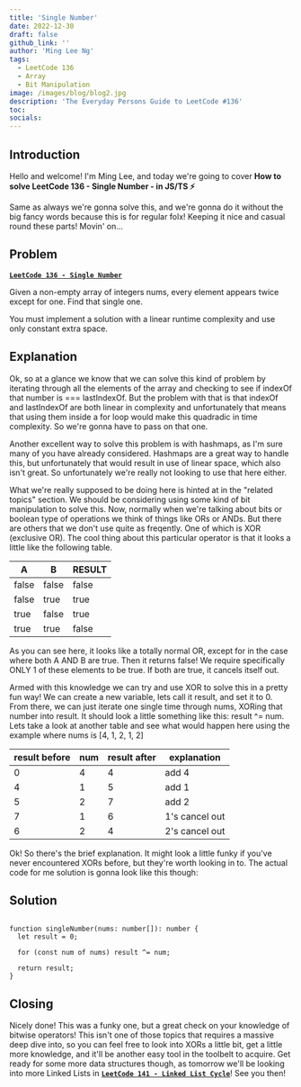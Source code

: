 ```yaml
---
title: 'Single Number'
date: 2022-12-30
draft: false
github_link: ''
author: 'Ming Lee Ng'
tags:
  - LeetCode 136
  - Array
  - Bit Manipulation
image: /images/blog/blog2.jpg
description: 'The Everyday Persons Guide to LeetCode #136'
toc:
socials:
---
```


## Introduction

Hello and welcome! I'm Ming Lee, and today we're going to cover **How to solve LeetCode 136 - Single Number - in JS/TS :zap:**

Same as always we're gonna solve this, and we're gonna do it without the big fancy words because this is for regular folx! Keeping it nice and casual
round these parts! Movin' on...

## Problem

<b><a href='https://leetcode.com/problems/single-number'>`LeetCode 136 - Single Number`</a></b>

Given a non-empty array of integers nums, every element appears twice except for one. Find that single one.

You must implement a solution with a linear runtime complexity and use only constant extra space.

## Explanation

Ok, so at a glance we know that we can solve this kind of problem by iterating through all the elements of the array and checking to see if indexOf
that number is === lastIndexOf. But the problem with that is that indexOf and lastIndexOf are both linear in complexity and unfortunately that means
that using them inside a for loop would make this quadradic in time complexity. So we're gonna have to pass on that one.

Another excellent way to solve this problem is with hashmaps, as I'm sure many of you have already considered. Hashmaps are a great way to handle
this, but unfortunately that would result in use of linear space, which also isn't great. So unfortunately we're really not looking to use that here
either.

What we're really supposed to be doing here is hinted at in the "related topics" section. We should be considering using some kind of bit manipulation
to solve this. Now, normally when we're talking about bits or boolean type of operations we think of things like ORs or ANDs. But there are others
that we don't use quite as freqently. One of which is XOR (exclusive OR). The cool thing about this particular operator is that it looks a little like
the following table.

| A     | B     | RESULT |
| ----- | ----- | ------ |
| false | false | false  |
| false | true  | true   |
| true  | false | true   |
| true  | true  | false  |

As you can see here, it looks like a totally normal OR, except for in the case where both A AND B are true. Then it returns false! We require
specifically ONLY 1 of these elements to be true. If both are true, it cancels itself out.

Armed with this knowledge we can try and use XOR to solve this in a pretty fun way! We can create a new variable, lets call it result, and set it
to 0. From there, we can just iterate one single time through nums, XORing that number into result. It should look a little something like this:
result ^= num. Lets take a look at another table and see what would happen here using the example where nums is [4, 1, 2, 1, 2]

| result before | num | result after | explanation    |
| ------------- | --- | ------------ | -------------- |
| 0             | 4   | 4            | add 4          |
| 4             | 1   | 5            | add 1          |
| 5             | 2   | 7            | add 2          |
| 7             | 1   | 6            | 1's cancel out |
| 6             | 2   | 4            | 2's cancel out |

Ok! So there's the brief explanation. It might look a little funky if you've never encountered XORs before, but they're worth looking in to. The
actual code for me solution is gonna look like this though:

## Solution

```

function singleNumber(nums: number[]): number {
  let result = 0;

  for (const num of nums) result ^= num;

  return result;
}

```

## Closing

Nicely done! This was a funky one, but a great check on your knowledge of bitwise operators! This isn't one of those topics that requires a massive
deep dive into, so you can feel free to look into XORs a little bit, get a little more knowledge, and it'll be another easy tool in the toolbelt to
acquire. Get ready for some more data structures though, as tomorrow we'll be looking into more Linked Lists in
<a href='../linkedlistcycle/'>**`LeetCode 141 - Linked List Cycle`**</a>! See you then!
